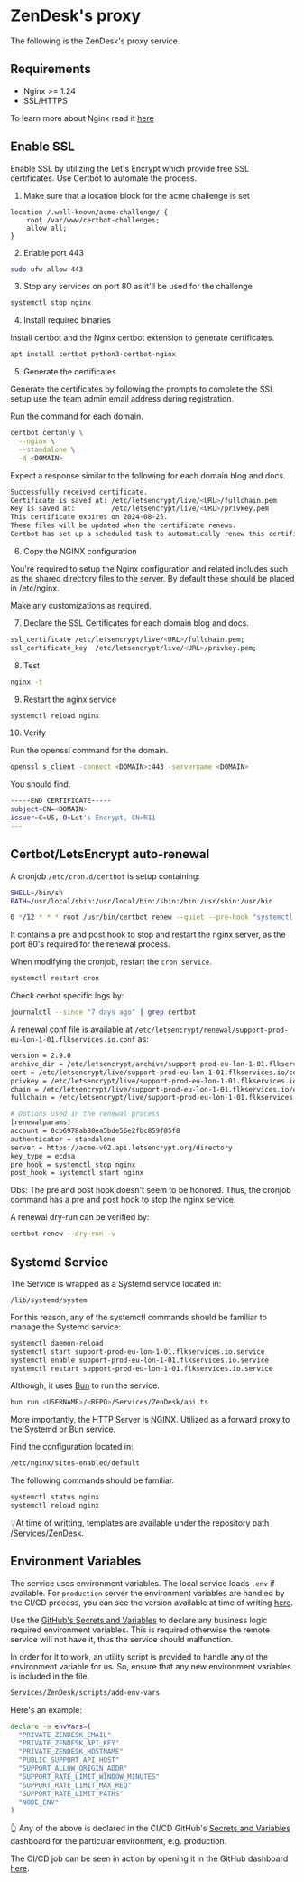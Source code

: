 # ZenDesk's proxy

The following is the ZenDesk's proxy service.

## Requirements

- Nginx >= 1.24
- SSL/HTTPS

To learn more about Nginx read it [here](https://nginx.org/en/docs)

## Enable SSL

Enable SSL by utilizing the Let's Encrypt which provide free SSL certificates. Use Certbot to automate the process.

1. Make sure that a location block for the acme challenge is set

```
location /.well-known/acme-challenge/ {
    root /var/www/certbot-challenges;
    allow all;
}
```

2. Enable port 443

```sh
sudo ufw allow 443
```

3. Stop any services on port 80 as it'll be used for the challenge

```sh
systemctl stop nginx
```

4. Install required binaries

Install certbot and the Nginx certbot extension to generate certificates.

```sh
apt install certbot python3-certbot-nginx
```

5. Generate the certificates

Generate the certificates by following the prompts to complete the SSL setup use the team admin email address during registration.

Run the command for each domain.

```sh
certbot certonly \
  --nginx \
  --standalone \
  -d <DOMAIN>
```

Expect a response similar to the following for each domain blog and docs.

```sh
Successfully received certificate.
Certificate is saved at: /etc/letsencrypt/live/<URL>/fullchain.pem
Key is saved at:         /etc/letsencrypt/live/<URL>/privkey.pem
This certificate expires on 2024-08-25.
These files will be updated when the certificate renews.
Certbot has set up a scheduled task to automatically renew this certificate in the background.
```

6. Copy the NGINX configuration

You're required to setup the Nginx configuration and related includes such as the shared directory files to the server. By default these should be placed in /etc/nginx.

Make any customizations as required.

7. Declare the SSL Certificates for each domain blog and docs.

```sh
ssl_certificate /etc/letsencrypt/live/<URL>/fullchain.pem;
ssl_certificate_key  /etc/letsencrypt/live/<URL>/privkey.pem;
```

8. Test

```sh
nginx -t
```

9. Restart the nginx service

```sh
systemctl reload nginx
```

10. Verify

Run the openssl command for the domain.

```sh
openssl s_client -connect <DOMAIN>:443 -servername <DOMAIN>
```

You should find.

```sh
-----END CERTIFICATE-----
subject=CN=<DOMAIN>
issuer=C=US, O=Let's Encrypt, CN=R11
---
```

## Certbot/LetsEncrypt auto-renewal

A cronjob `/etc/cron.d/certbot` is setup containing:

```sh
SHELL=/bin/sh
PATH=/usr/local/sbin:/usr/local/bin:/sbin:/bin:/usr/sbin:/usr/bin

0 */12 * * * root /usr/bin/certbot renew --quiet --pre-hook "systemctl stop nginx" --post-hook "systemctl start nginx" --no-random-sleep-on-renew
```

It contains a pre and post hook to stop and restart the nginx server, as the port 80's required for the renewal process.

When modifying the cronjob, restart the `cron service`.

```sh
systemctl restart cron
```

Check cerbot specific logs by:

```sh
journalctl --since "7 days ago" | grep certbot
```

A renewal conf file is available at `/etc/letsencrypt/renewal/support-prod-eu-lon-1-01.flkservices.io.conf` as:

```sh
version = 2.9.0
archive_dir = /etc/letsencrypt/archive/support-prod-eu-lon-1-01.flkservices.io
cert = /etc/letsencrypt/live/support-prod-eu-lon-1-01.flkservices.io/cert.pem
privkey = /etc/letsencrypt/live/support-prod-eu-lon-1-01.flkservices.io/privkey.pem
chain = /etc/letsencrypt/live/support-prod-eu-lon-1-01.flkservices.io/chain.pem
fullchain = /etc/letsencrypt/live/support-prod-eu-lon-1-01.flkservices.io/fullchain.pem

# Options used in the renewal process
[renewalparams]
account = 0cb6978ab80ea5bde56e2fbc859f85f8
authenticator = standalone
server = https://acme-v02.api.letsencrypt.org/directory
key_type = ecdsa
pre_hook = systemctl stop nginx
post_hook = systemctl start nginx
```

Obs: The pre and post hook doesn't seem to be honored. Thus, the cronjob command has a pre and post hook to stop the nginx service.

A renewal dry-run can be verified by:

```sh
certbot renew --dry-run -v
```

## Systemd Service

The Service is wrapped as a Systemd service located in:

```
/lib/systemd/system
```

For this reason, any of the systemctl commands should be familiar to manage the Systemd service:

```sh
systemctl daemon-reload
systemctl start support-prod-eu-lon-1-01.flkservices.io.service
systemctl enable support-prod-eu-lon-1-01.flkservices.io.service
systemctl restart support-prod-eu-lon-1-01.flkservices.io.service
```

Although, it uses [Bun](https://bun.sh/) to run the service.

```sh
bun run <USERNAME>/<REPO>/Services/ZenDesk/api.ts
```

More importantly, the HTTP Server is NGINX. Utilized as a forward proxy to the Systemd or Bun service.

Find the configuration located in:

```sh
/etc/nginx/sites-enabled/default
```

The following commands should be familiar.

```sh
systemctl status nginx
systemctl reload nginx
```

💡At time of writting, templates are available under the repository path [/Services/ZenDesk](https://github.com/fleek-platform/website/tree/331f5c1b9e75d3e6c580a93bedb612267257bda7/Services/ZenDesk).

## Environment Variables

The service uses environment variables. The local service loads `.env` if available. For `production` server the environment variables are handled by the CI/CD process, you can see the version available at time of writing [here](https://github.com/fleek-platform/website/blob/bd9e11857f741cf22ee79aeaf5c0ad187a27f743/.github/workflows/support-service-update.yml).

Use the [GitHub's Secrets and Variables](https://github.com/fleek-platform/website/settings/secrets/actions) to declare any business logic required environment variables. This is required otherwise the remote service will not have it, thus the service should malfunction.

In order for it to work, an utility script is provided to handle any of the environment variable for us. So, ensure that any new environment variables is included in the file.

```sh
Services/ZenDesk/scripts/add-env-vars
```

Here's an example:

```sh
declare -a envVars=(
  "PRIVATE_ZENDESK_EMAIL"
  "PRIVATE_ZENDESK_API_KEY"
  "PRIVATE_ZENDESK_HOSTNAME"
  "PUBLIC_SUPPORT_API_HOST"
  "SUPPORT_ALLOW_ORIGIN_ADDR"
  "SUPPORT_RATE_LIMIT_WINDOW_MINUTES"
  "SUPPORT_RATE_LIMIT_MAX_REQ"
  "SUPPORT_RATE_LIMIT_PATHS"
  "NODE_ENV"
)
```

👆 Any of the above is declared in the CI/CD GitHub's [Secrets and Variables](https://github.com/fleek-platform/website/settings/secrets/actions) dashboard for the particular environment, e.g. production.

The CI/CD job can be seen in action by opening it in the GitHub dashboard [here](https://github.com/fleek-platform/website/actions/workflows/support-service-update.yml).
